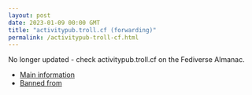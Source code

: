 ```yaml
---
layout: post
date: 2023-01-09 00:00 GMT
title: "activitypub.troll.cf (forwarding)"
permalink: /activitypub-troll-cf.html
---
```


No longer updated - check activitypub.troll.cf on the Fediverse Almanac.

* [Main information](https://www.fediversealmanac.com/api/v1/instances/activitypub.troll.cf)
* [Banned from](https://www.fediversealmanac.com/api/v1/instances/activitypub.troll.cf/banned_from)

